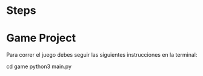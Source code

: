 # Steps


# Game Project

Para correr el juego debes seguir las siguientes instrucciones en la terminal:

cd game
python3 main.py
